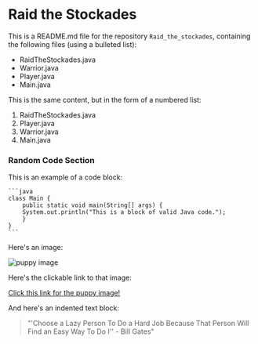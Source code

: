 # Raid the Stockades

This is a README.md file for the repository `Raid_the_stockades`, containing the following files (using a bulleted list):
* RaidTheStockades.java
* Warrior.java
* Player.java
* Main.java

This is the same content, but in the form of a numbered list:
1. RaidTheStockades.java
1. Player.java
1. Warrior.java
1. Main.java

### Random Code Section

This is an example of a code block:

	```java
	class Main {
	    public static void main(String[] args) {
		System.out.println("This is a block of valid Java code.");
	    }
	}
	```

Here's an image:

![puppy image](https://puppyspot-photos-prod.s3.us-west-2.amazonaws.com/breeds/219/card/500000282_medium.jpg)

Here's the clickable link to that image:

[Click this link for the puppy image!](https://puppyspot-photos-prod.s3.us-west-2.amazonaws.com/breeds/219/card/500000282_medium.jpg)

And here's an indented text block:
> "'Choose a Lazy Person To Do a Hard Job Because That Person Will Find an Easy Way To Do I'' - Bill Gates"
